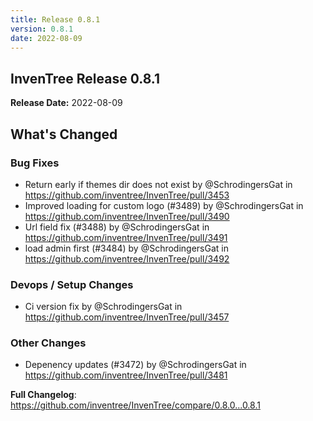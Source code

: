 ```yaml
---
title: Release 0.8.1
version: 0.8.1
date: 2022-08-09
---
```


## InvenTree Release 0.8.1

**Release Date:** 2022-08-09

<!-- Release notes generated using configuration in .github/release.yml at 0.8.1 -->

## What's Changed
### Bug Fixes
* Return early if themes dir does not exist by @SchrodingersGat in https://github.com/inventree/InvenTree/pull/3453
* Improved loading for custom logo (#3489) by @SchrodingersGat in https://github.com/inventree/InvenTree/pull/3490
* Url field fix (#3488) by @SchrodingersGat in https://github.com/inventree/InvenTree/pull/3491
* load admin first (#3484) by @SchrodingersGat in https://github.com/inventree/InvenTree/pull/3492
### Devops / Setup Changes
* Ci version fix by @SchrodingersGat in https://github.com/inventree/InvenTree/pull/3457
### Other Changes
* Depenency updates (#3472) by @SchrodingersGat in https://github.com/inventree/InvenTree/pull/3481


**Full Changelog**: https://github.com/inventree/InvenTree/compare/0.8.0...0.8.1
